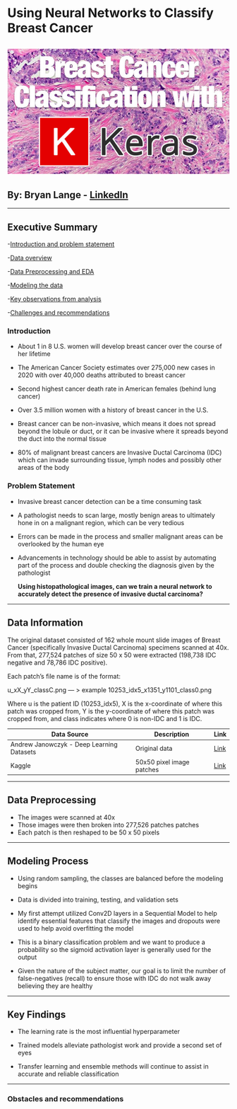 # Using Neural Networks to Classify Breast Cancer 
![header](https://github.com/Bryan-Lange/Breast-Cancer-Classification-with-Neural-Networks/blob/master/presentation%20images/breast_cancer_classification_header.jpg)
---
## By: Bryan Lange - [LinkedIn](https://www.linkedin.com/in/bryanrobertlange) 

---
## Executive Summary

-[Introduction and problem statement](#Introduction "Intro")

-[Data overview](#Data-Information "Data")

-[Data Preprocessing and EDA](#Data-Preprocessing "EDA")

-[Modeling the data](#Modeling-Process "Models")

-[Key observations from analysis](#Key-Findings "Go to Key-Findings")

-[Challenges and recommendations](#Obstacles-and-recommendation "EDA")

### Introduction

- About 1 in 8 U.S. women will develop breast cancer over the course of her lifetime

- The American Cancer Society estimates over 275,000 new cases in 2020 with over 40,000 deaths attributed to breast cancer

- Second highest cancer death rate in American females (behind lung cancer)

- Over 3.5 million women with a history of breast cancer in the U.S.

- Breast cancer can be non-invasive, which means it does not spread beyond the lobule or duct, or it can be invasive where it spreads beyond the duct into the normal tissue 

- 80% of malignant breast cancers are Invasive Ductal Carcinoma (IDC) which can invade surrounding tissue, lymph nodes and possibly other areas of the body

### Problem Statement
- Invasive breast cancer detection can be a time consuming task
- A pathologist needs to scan large, mostly benign areas to ultimately hone in on a malignant region, which can be very tedious 
- Errors can be made in the process and smaller malignant areas can be overlooked by the human eye 
- Advancements in technology should be able to assist by automating part of the process and double checking the diagnosis given by the pathologist 


    **Using histopathological images, can we train a neural network to accurately detect the presence of invasive ductal carcinoma?**


---
## Data Information

The original dataset consisted of 162 whole mount slide images of Breast Cancer (specifically Invasive Ductal Carcinoma) specimens scanned at 40x. From that, 277,524 patches of size 50  x 50 were extracted (198,738 IDC negative and 78,786 IDC positive).

Each patch’s file name is of the format:

u_xX_yY_classC.png   — > example 10253_idx5_x1351_y1101_class0.png

Where u is the patient ID (10253_idx5), X is the x-coordinate of where this patch was cropped from, Y is the y-coordinate of where this patch was cropped from, and class indicates where 0 is non-IDC and 1 is IDC.

| Data Source | Description | Link |
| --- | --- | --- |
| Andrew Janowczyk - Deep Learning Datasets | Original data | [Link](http://www.andrewjanowczyk.com/use-case-6-invasive-ductal-carcinoma-idc-segmentation/)|
| Kaggle | 50x50 pixel image patches | [Link](https://www.kaggle.com/paultimothymooney/breast-histopathology-images)|

---
## Data Preprocessing 
- The images were scanned at 40x
- Those images were then broken into 277,526 patches patches 
- Each patch is then reshaped to be 50 x 50 pixels

---
## Modeling Process

- Using random sampling, the classes are balanced before the modeling begins 

- Data is divided into training, testing, and validation sets

- My first attempt utilized Conv2D layers in a Sequential Model to help identify essential features that classify the images and dropouts were used to help avoid overfitting the model 

- This is a binary classification problem and we want to produce a probability so the sigmoid activation layer is generally used for the output

- Given the nature of the subject matter, our goal is to limit the number of false-negatives (recall) to ensure those with IDC do not walk away believing they are healthy 
---
## Key Findings

- The learning rate is the most influential hyperparameter

- Trained models alleviate pathologist work and provide a second set of eyes

- Transfer learning and ensemble methods will continue to assist in accurate and reliable classification

---
### Obstacles and recommendations


